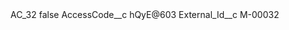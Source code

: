 <?xml version="1.0" encoding="UTF-8"?>
<CustomMetadata xmlns="http://soap.sforce.com/2006/04/metadata" xmlns:xsi="http://www.w3.org/2001/XMLSchema-instance" xmlns:xsd="http://www.w3.org/2001/XMLSchema">
    <label>AC_32</label>
    <protected>false</protected>
    <values>
        <field>AccessCode__c</field>
        <value xsi:type="xsd:string">hQyE@603</value>
    </values>
    <values>
        <field>External_Id__c</field>
        <value xsi:type="xsd:string">M-00032</value>
    </values>
</CustomMetadata>
